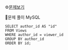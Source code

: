 ⚙[문제보기](https://leetcode.com/problems/article-views-i/)



🔎문제 풀이
MySQL
```MySQL
SELECT author_id AS "id"
FROM Views
WHERE author_id = viewer_id
GROUP BY author_id
ORDER BY id;
```

